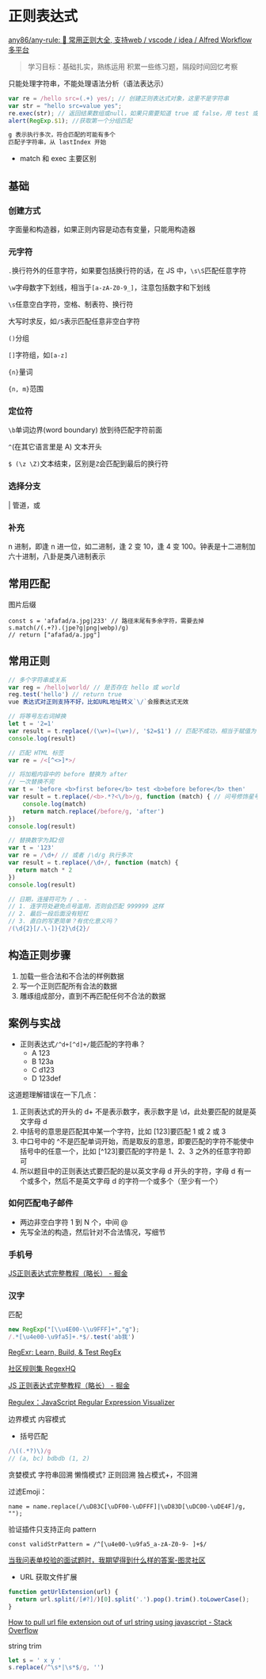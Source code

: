 # 正则表达式

[any86/any-rule: 🦕 常用正则大全, 支持web / vscode / idea / Alfred Workflow多平台](https://github.com/any86/any-rule)

> 学习目标：基础扎实，熟练运用
> 积累一些练习题，隔段时间回忆考察

只能处理字符串，不能处理语法分析（语法表达示）

```js
var re = /hello src=(.+) yes/; // 创建正则表达式对象，这里不是字符串
var str = "hello src=value yes";
re.exec(str); // 返回结果数组或null，如果只需要知道 true 或 false，用 test 或 String.search/indexOf
alert(RegExp.$1); //获取第一个分组匹配

g 表示执行多次，符合匹配的可能有多个
匹配子字符串，从 lastIndex 开始
```

- match 和 exec 主要区别

## 基础

### 创建方式

字面量和构造器，如果正则内容是动态有变量，只能用构造器

### 元字符

`.`换行符外的任意字符，如果要包括换行符的话，在 JS 中，`\s\S`匹配任意字符

`\w`字母数字下划线，相当于`[a-zA-Z0-9_]`，注意包括数字和下划线

`\s`任意空白字符，空格、制表符、换行符

大写时求反，如`/S`表示匹配任意非空白字符

`()`分组

`[]`字符组，如`[a-z]`

`{n}`量词

`{n, m}`范围

### 定位符

`\b`单词边界(word boundary) 放到待匹配字符前面

`^`(在其它语言里是 A) 文本开头

`$ (\z \Z)`文本结束，区别是`Z`会匹配到最后的换行符

### 选择分支

| 管道，或

### 补充

n 进制，即逢 n 进一位，如二进制，逢 2 变 10，逢 4 变 100。钟表是十二进制加六十进制，八卦是类八进制表示

## 常用匹配

图片后缀

```
const s = 'afafad/a.jpg|233' // 路径末尾有多余字符，需要去掉
s.match(/(.+?).(jpe?g|png|webp)/g)
// return ["afafad/a.jpg"]
```

## 常用正则

```js
// 多个字符串或关系
var reg = /hello|world/ // 是否存在 hello 或 world
reg.test('hello') // return true
vue 表达式对正则支持不好，比如URL地址转义`\/`会报表达式无效

// 将等号左右词掉换
let t = '2=1'
var result = t.replace(/(\w+)=(\w+)/, '$2=$1') // 匹配不成功，相当于赋值为 t
console.log(result)

// 匹配 HTML 标签
var re = /<[^<>]*>/

// 将加粗内容中的 before 替换为 after
// 一次替换不完
var t = 'before <b>first before</b> test <b>before before</b> then'
var result = t.replace(/<b>.*?<\/b>/g, function (match) { // 问号修饰星号，懒匹配，0 或更多，否则会匹配很长
	console.log(match)
	return match.replace(/before/g, 'after')
})
console.log(result)

// 替换数字为其2倍
var t = '123'
var re = /\d+/ // 或者 /\d/g 执行多次
var result = t.replace(/\d+/, function (match) {
  return match * 2
})
console.log(result)

// 日期，连接符可为 / . -
// 1. 连字符处避免点号滥用，否则会匹配 999999 这样
// 2. 最后一段后面没有短杠
// 3. 直白的写更简单？有优化意义吗？
/(\d{2}[/.\-]){2}\d{2}/

```

## 构造正则步骤

1. 加载一些合法和不合法的样例数据
2. 写一个正则匹配所有合法的数据
3. 雕琢组成部分，直到不再匹配任何不合法的数据

## 案例与实战

- 正则表达式`/^d+[^d]+/`能匹配的字符串？
  - A 123
  - B 123a
  - C d123
  - D 123def

这道题理解错误在一下几点：

1. 正则表达式的开头的 d+ 不是表示数字，表示数字是 \d，此处要匹配的就是英文字母 d
2. 中括号的意思是匹配其中某一个字符，比如 [123]要匹配 1 或 2 或 3
3. 中口号中的 ^不是匹配单词开始，而是取反的意思，即要匹配的字符不能使中括号中的任意一个，比如 [^123]要匹配的字符是 1、2、3 之外的任意字符即可
4. 所以题目中的正则表达式要匹配的是以英文字母 d 开头的字符，字母 d 有一个或多个，然后不是英文字母
   d 的字符一个或多个（至少有一个）

### 如何匹配电子邮件

- 两边非空白字符 1 到 N 个，中间 @
- 先写全法的构造，然后针对不合法情况，写细节

### 手机号

[JS正则表达式完整教程（略长） - 掘金](https://juejin.im/post/5965943ff265da6c30653879)

### 汉字
匹配
```js
new RegExp("[\\u4E00-\\u9FFF]+","g");
/.*[\u4e00-\u9fa5]+.*$/.test('ab我')
```

[RegExr: Learn, Build, & Test RegEx](https://regexr.com/)

[社区规则集 RegexHQ](https://github.com/regexhq)

[JS 正则表达式完整教程（略长） - 掘金](https://juejin.im/post/5965943ff265da6c30653879)

[Regulex：JavaScript Regular Expression Visualizer](https://jex.im/regulex)


边界模式
内容模式

- 括号匹配
```js
/\((.*?)\)/g
// (a, bc) bdbdb (1, 2)
```

贪婪模式 字符串回溯
懒惰模式? 正则回溯
独占模式+，不回溯

过滤Emoji：
```
name = name.replace(/\uD83C[\uDF00-\uDFFF]|\uD83D[\uDC00-\uDE4F]/g, "");
```

验证插件只支持正向 pattern
```
const validStrPattern = /^[\u4e00-\u9fa5_a-zA-Z0-9- ]+$/
```

[当我问表单校验的面试题时，我期望得到什么样的答案-图灵社区](https://www.ituring.com.cn/article/500582)

- URL 获取文件扩展

```js
function getUrlExtension(url) {
  return url.split(/[#?]/)[0].split('.').pop().trim().toLowerCase();
}
```
[How to pull url file extension out of url string using javascript - Stack Overflow](https://stackoverflow.com/a/47767860/5657916)

string trim
```js
let s = ' x y '
s.replace(/^\s*|\s*$/g, '')
```
